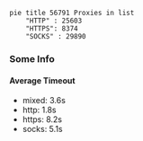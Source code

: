 
```mermaid
pie title 56791 Proxies in list
    "HTTP" : 25603
    "HTTPS": 8374
    "SOCKS" : 29890
```

### Some Info
#### Average Timeout

- mixed: 3.6s
- http: 1.8s
- https: 8.2s
- socks: 5.1s